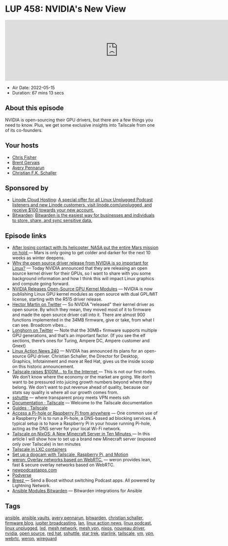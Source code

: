 # LUP 458: NVIDIA's New View

<iframe src="https://player.fireside.fm/v2/RUkczH-V+D3EXDPTO?theme=dark" width="740" height="200" frameborder="0" scrolling="no"></iframe>

* Air Date: 2022-05-15
* Duration: 67 mins 13 secs

## About this episode

NVIDIA is open-sourcing their GPU drivers, but there are a few things you need to know. Plus, we get some exclusive insights into Tailscale from one of its co-founders.

## Your hosts
* [Chris Fisher](https://linuxunplugged.com/hosts/chrislas)
* [Brent Gervais](https://linuxunplugged.com/hosts/brent)
* [Avery Pennarun](https://linuxunplugged.com/guests/avery)
* [Christian F.K. Schaller](https://linuxunplugged.com/guests/christianschaller)

## Sponsored by

  * [Linode Cloud Hosting](https://linode.com/unplugged): [A special offer for all Linux Unplugged Podcast listeners and new Linode customers, visit linode.com/unplugged, and receive $100 towards your new account. ](https://linode.com/unplugged)
  * [Bitwarden](https://bitwarden.com/linux): [Bitwarden is the easiest way for businesses and individuals to store, share, and sync sensitive data.](https://bitwarden.com/linux)



## Episode links

  * [After losing contact with its helicopter, NASA put the entire Mars mission on hold ](https://arstechnica.com/science/2022/05/after-an-amazing-run-on-mars-nasas-helicopter-faces-a-long-dark-winter/ "After losing contact with its helicopter, NASA put the entire Mars mission on hold ") — Mars is only going to get colder and darker for the next 10 weeks as winter deepens. 
  * [Why the open source driver release from NVIDIA is so important for Linux?](https://blogs.gnome.org/uraeus/2022/05/11/why-is-the-open-source-driver-release-from-nvidia-so-important-for-linux/ "Why the open source driver release from NVIDIA is so important for Linux?") — Today NVIDIA announced that they are releasing an open source kernel driver for their GPUs, so I want to share with you some background information and how I think this will impact Linux graphics and compute going forward.
  * [NVIDIA Releases Open-Source GPU Kernel Modules](https://developer.nvidia.com/blog/nvidia-releases-open-source-gpu-kernel-modules/ "NVIDIA Releases Open-Source GPU Kernel Modules") — NVIDIA is now publishing Linux GPU kernel modules as open source with dual GPL/MIT license, starting with the R515 driver release.
  * [Hector Martin on Twitter](https://twitter.com/marcan42/status/1524615058688724992 "Hector Martin on Twitter") — So NVIDIA "released" their kernel driver as open source. By which they mean, they moved most of it to firmware and made the open source driver call into it. There are almost 900 functions implemented in the 34MB firmware, give or take, from what I can see. Broadcom vibes...
  * [Longhorn on Twitter](https://twitter.com/never_released/status/1524619508694007810 "Longhorn on Twitter") — Note that the 30MB+ firmware supports multiple GPU generations, and that’s an important factor. (If you see the elf sections, there’s ones for Turing, Ampere DC, Ampere customer and Gnext)
  * [Linux Action News 240](https://linuxactionnews.com/240 "Linux Action News 240") — NVIDIA has announced its plans for an open-source GPU driver. Christian Schaller, the Director for Desktop, Graphics, Infotainment and more at Red Hat, gives us the inside scoop on this historic announcement.
  * [Tailscale raises $100M… to fix the Internet ](https://tailscale.com/blog/series-b/ "Tailscale raises $100M… to fix the Internet ") — This is not our first rodeo. We don’t know where the economy or the market are going. We don’t want to be pressured into juicing growth numbers beyond where they belong. We don’t want to put revenue ahead of quality, because our stats say quality is where all our growth comes from. 
  * [sshuttle](https://github.com/sshuttle/sshuttle "sshuttle") — where transparent proxy meets VPN meets ssh
  * [Documentation · Tailscale](https://tailscale.com/kb/ "Documentation · Tailscale") — Welcome to the Tailscale documentation
  * [Guides · Tailscale](https://tailscale.com/kb/guides/ "Guides · Tailscale")
  * [Access a Pi-hole or Raspberry Pi from anywhere](https://tailscale.com/kb/1114/pi-hole/ "Access a Pi-hole or Raspberry Pi from anywhere") — One common use of a Raspberry Pi is to run a Pi-hole, a DNS-based ad blocking services. A typical setup is to have a Raspberry Pi in your house running Pi-hole, acting as the DNS server for your local Wi-Fi network.
  * [Tailscale on NixOS: A New Minecraft Server in Ten Minutes ](https://tailscale.com/kb/1096/nixos-minecraft/ "Tailscale on NixOS: A New Minecraft Server in Ten Minutes ") — In this article I will show how to set up a brand new Minecraft server (exposed only over Tailscale) in ten minutes
  * [Tailscale in LXC containers ](https://tailscale.com/kb/1130/lxc-unprivileged/ "Tailscale in LXC containers ")
  * [Set up a dogcam with Tailscale, Raspberry Pi, and Motion ](https://tailscale.com/kb/1076/dogcam/ "Set up a dogcam with Tailscale, Raspberry Pi, and Motion ")
  * [weron: Overlay networks based on WebRTC.](https://github.com/pojntfx/weron "weron: Overlay networks based on WebRTC.") — weron provides lean, fast & secure overlay networks based on WebRTC.
  * [newpodcastapps.com](https://podcastindex.org/apps?appTypes=app&elements=Chapters%2CValue "newpodcastapps.com")
  * [Podverse](https://podverse.fm/ "Podverse")
  * [Breez ](https://breez.technology/ "Breez ") — Send a Boost without switching Podcast apps. All powered by Lightning Network.
  * [Ansible Modules Bitwarden](https://github.com/c0sco/ansible-modules-bitwarden "Ansible Modules Bitwarden") — Bitwarden integrations for Ansible



## Tags

[ansible](https://linuxunplugged.com/tags/ansible), [ansible vaults](https://linuxunplugged.com/tags/ansible%20vaults), [avery pennarun](https://linuxunplugged.com/tags/avery%20pennarun), [bitwarden](https://linuxunplugged.com/tags/bitwarden), [christian schaller](https://linuxunplugged.com/tags/christian%20schaller), [firmware blog](https://linuxunplugged.com/tags/firmware%20blog), [jupiter broadcasting](https://linuxunplugged.com/tags/jupiter%20broadcasting), [lan](https://linuxunplugged.com/tags/lan), [linux action news](https://linuxunplugged.com/tags/linux%20action%20news), [linux podcast](https://linuxunplugged.com/tags/linux%20podcast), [linux unplugged](https://linuxunplugged.com/tags/linux%20unplugged), [lxd](https://linuxunplugged.com/tags/lxd), [mesh network](https://linuxunplugged.com/tags/mesh%20network), [mesh vpn](https://linuxunplugged.com/tags/mesh%20vpn), [nixos](https://linuxunplugged.com/tags/nixos), [nouveau driver](https://linuxunplugged.com/tags/nouveau%20driver), [nvidia](https://linuxunplugged.com/tags/nvidia), [open source](https://linuxunplugged.com/tags/open%20source), [red hat](https://linuxunplugged.com/tags/red%20hat), [sshuttle](https://linuxunplugged.com/tags/sshuttle), [star trek](https://linuxunplugged.com/tags/star%20trek), [starlink](https://linuxunplugged.com/tags/starlink), [tailscale](https://linuxunplugged.com/tags/tailscale), [vm](https://linuxunplugged.com/tags/vm), [vpn](https://linuxunplugged.com/tags/vpn), [webrtc](https://linuxunplugged.com/tags/webrtc), [weron](https://linuxunplugged.com/tags/weron), [wireguard](https://linuxunplugged.com/tags/wireguard)
